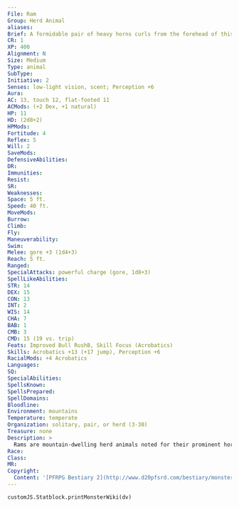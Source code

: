 ```yaml
---
File: Ram
Group: Herd Animal
aliases: 
Brief: A formidable pair of heavy horns curls from the forehead of this sturdy, brown-and-white-furred ram.
CR: 1
XP: 400
Alignment: N
Size: Medium
Type: animal
SubType: 
Initiative: 2
Senses: low-light vision, scent; Perception +6
Aura: 
AC: 13, touch 12, flat-footed 11
ACMods: (+2 Dex, +1 natural)
HP: 11
HD: (2d8+2)
HPMods: 
Fortitude: 4
Reflex: 5
Will: 2
SaveMods: 
DefensiveAbilities: 
DR: 
Immunities: 
Resist: 
SR: 
Weaknesses: 
Space: 5 ft.
Speed: 40 ft.
MoveMods: 
Burrow: 
Climb: 
Fly: 
Maneuverability: 
Swim: 
Melee: gore +3 (1d4+3)
Reach: 5 ft.
Ranged: 
SpecialAttacks: powerful charge (gore, 1d8+3)
SpellLikeAbilities: 
STR: 14
DEX: 15
CON: 13
INT: 2
WIS: 14
CHA: 7
BAB: 1
CMB: 3
CMD: 15 (19 vs. trip)
Feats: Improved Bull RushB, Skill Focus (Acrobatics)
Skills: Acrobatics +13 (+17 jump), Perception +6
RacialMods: +4 Acrobatics
Languages: 
SQ: 
SpecialAbilities: 
SpellsKnown: 
SpellsPrepared: 
SpellDomains: 
Bloodline: 
Environment: mountains
Temperature: temperate
Organization: solitary, pair, or herd (3-30)
Treasure: none
Description: >
  Rams are mountain-dwelling herd animals noted for their prominent horns. A typical ram stands about 3 feet tall, is 5 feet long, and weighs up to 300 pounds. You can create stats for smal ler, s imi l a r animals (such as goats) by a p p l y i n g the young creature template to a ram. Ram Companions Starting Statistics: Size Small; Speed 40 ft.; AC +1 natural; Attack gore (1d3); Ability Scores Str 10, Dex 17, Con 11, Int 2, Wis 14, Cha 7; Special Qualities low-light vision, scent. 4th-Level Advancement: Size Medium; Attack gore (1d4); Ability Scores Str +4, Dex -2, Con +2; Special Attacks powerful charge (1d8); Bonus Feat Improved Bull Rush.
Race: 
Class: 
MR: 
Copyright:
  Content: '[PFRPG Bestiary 2](http://www.d20pfsrd.com/bestiary/monster-listings/animals/herd-animals/ram)'
---
```

```dataviewjs
customJS.Statblock.printMonsterWiki(dv)
```
